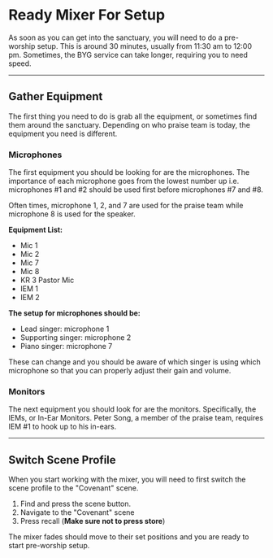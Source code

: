 # Ready Mixer For Setup

As soon as you can get into the sanctuary, you will need to do a pre-worship setup. This is around 30 minutes, usually from 11:30 am to 12:00 pm. Sometimes, the BYG service can take longer, requiring you to need speed.

---

## Gather Equipment

The first thing you need to do is grab all the equipment, or sometimes find them around the sanctuary. Depending on who praise team is today, the equipment you need is different.

### Microphones

The first equipment you should be looking for are the microphones. The importance of each microphone goes from the lowest number up i.e. microphones #1 and #2 should be used first before microphones #7 and #8.

Often times, microphone 1, 2, and 7 are used for the praise team while microphone 8 is used for the speaker. 

**Equipment List:**

- Mic 1
- Mic 2
- Mic 7
- Mic 8
- KR 3 Pastor Mic
- IEM 1
- IEM 2

**The setup for microphones should be:**

- Lead singer: microphone 1
- Supporting singer: microphone 2
- Piano singer: microphone 7

These can change and you should be aware of which singer is using which microphone so that you can properly adjust their gain and volume.

### Monitors

The next equipment you should look for are the monitors. Specifically, the IEMs, or In-Ear Monitors. Peter Song, a member of the praise team, requires IEM #1 to hook up to his in-ears. 

---

## Switch Scene Profile

When you start working with the mixer, you will need to first switch the scene profile to the "Covenant" scene.

1. Find and press the scene button.
2. Navigate to the "Covenant" scene
3. Press recall (**Make sure not to press store**)

The mixer fades should move to their set positions and you are ready to start pre-worship setup.